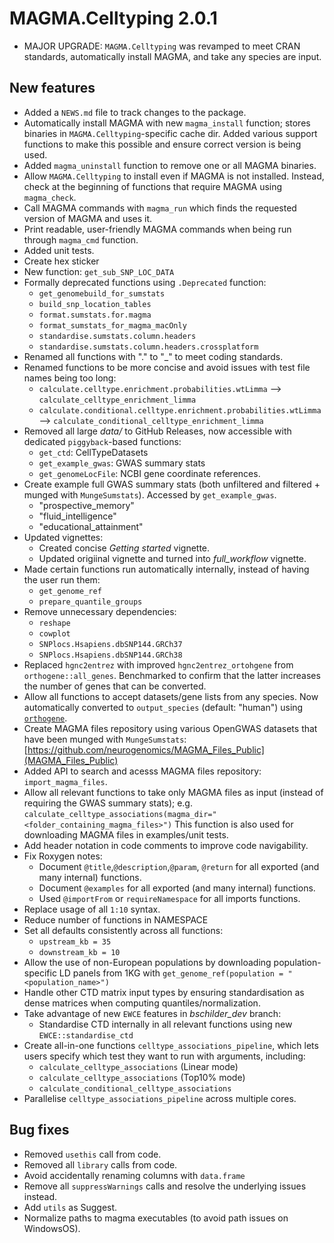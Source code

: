 # MAGMA.Celltyping 2.0.1

* MAJOR UPGRADE: `MAGMA.Celltyping` was revamped to meet CRAN standards,
automatically install MAGMA, and take any species are input.

## New features

* Added a `NEWS.md` file to track changes to the package.
* Automatically install MAGMA with new `magma_install` function; 
stores binaries in `MAGMA.Celltyping`-specific cache dir. Added various support functions to make this possible and ensure correct version is being used.
* Added `magma_uninstall` function to remove one or all MAGMA binaries. 
* Allow `MAGMA.Celltyping` to install even if MAGMA is not installed. Instead,
check at the beginning of functions that require MAGMA using `magma_check`.
* Call MAGMA commands with `magma_run` which finds the requested version of 
MAGMA and uses it. 
* Print readable, user-friendly MAGMA commands when being run through
`magma_cmd` function. 
* Added unit tests.
* Create hex sticker
* New function: `get_sub_SNP_LOC_DATA`
* Formally deprecated functions using `.Deprecated` function:
    - `get_genomebuild_for_sumstats`
    - `build_snp_location_tables`
    - `format.sumstats.for.magma`
    - `format_sumstats_for_magma_macOnly`
    - `standardise.sumstats.column.headers`
    - `standardise.sumstats.column.headers.crossplatform`
* Renamed all functions with "." to "_" to meet coding standards.
* Renamed functions to be more concise and avoid issues with 
test file names being too long:
    - `calculate.celltype.enrichment.probabilities.wtLimma` --> `calculate_celltype_enrichment_limma`
    - `calculate.conditional.celltype.enrichment.probabilities.wtLimma` --> `calculate_conditional_celltype_enrichment_limma`
* Removed all large *data/* to GitHub Releases, now accessible with dedicated 
`piggyback`-based functions:
    - `get_ctd`: CellTypeDatasets
    - `get_example_gwas`: GWAS summary stats
    - `get_genomeLocFile`: NCBI gene coordinate references.
* Create example full GWAS summary stats (both unfiltered and filtered + munged with `MungeSumstats`). Accessed by `get_example_gwas`.
    - "prospective_memory"
    - "fluid_intelligence"
    - "educational_attainment"
* Updated vignettes:
    - Created concise *Getting started* vignette.
    - Updated origiinal vignette and turned into *full_workflow* vignette.
* Made certain functions run automatically internally, 
instead of having the user run them:  
    - `get_genome_ref`
    - `prepare_quantile_groups`
* Remove unnecessary dependencies:
    - `reshape`
    - `cowplot`
    - `SNPlocs.Hsapiens.dbSNP144.GRCh37`
    - `SNPlocs.Hsapiens.dbSNP144.GRCh38`
* Replaced `hgnc2entrez` with improved `hgnc2entrez_ortohgene` from 
`orthogene::all_genes`. Benchmarked to confirm that the latter 
increases the number of genes that can be converted. 
* Allow all functions to accept datasets/gene lists from any species. 
Now automatically converted to `output_species` (default: "human") using [`orthogene`](https://github.com/neurogenomics/orthogene). 
* Create MAGMA files repository using various OpenGWAS datasets 
that have been munged with `MungeSumstats`: [https://github.com/neurogenomics/MAGMA_Files_Public](MAGMA_Files_Public)
* Added API to search and acesss MAGMA files repository: `import_magma_files`.
* Allow all relevant functions to take only MAGMA files as input 
(instead of requiring the GWAS summary stats); e.g. `calculate_celltype_associations(magma_dir="<folder_containing_magma_files>")`
This function is also used for downloading MAGMA files in examples/unit tests.
* Add header notation in code comments to improve code navigability.
* Fix Roxygen notes:
    - Document `@title`,`@description`,`@param`, `@return` 
    for all exported (and many internal) functions.
    - Document  `@examples` 
    for all exported (and many internal) functions.
    - Used `@importFrom` or `requireNamespace` for all imports functions.
* Replace usage of all `1:10` syntax.
* Reduce number of functions in NAMESPACE
* Set all defaults consistently across all functions: 
    - `upstream_kb = 35`
    - `downstream_kb = 10`
* Allow the use of non-European populations by downloading 
population-specific LD panels from 1KG with 
`get_genome_ref(population = "<population_name>")` 
* Handle other CTD matrix input types by ensuring standardisation 
as dense matrices when computing quantiles/normalization. 
* Take advantage of new `EWCE` features in *bschilder_dev* branch:
    - Standardise CTD internally in all relevant functions using new
`EWCE::standardise_ctd`
* Create all-in-one functions `celltype_associations_pipeline`, 
which lets users specify which test they want to run with arguments, including:
    - `calculate_celltype_associations` (Linear mode)
    - `calculate_celltype_associations` (Top10% mode)
    - `calculate_conditional_celltype_associations`
* Parallelise `celltype_associations_pipeline` across multiple cores. 


## Bug fixes 

* Removed `usethis` call from code. 
* Removed all `library` calls from code.
* Avoid accidentally renaming columns with `data.frame` 
* Remove all `suppressWarnings` calls and resolve the underlying issues instead. 
* Add `utils` as Suggest.
* Normalize paths to magma executables (to avoid path issues on WindowsOS).
